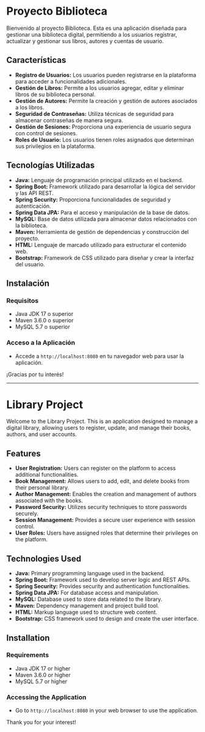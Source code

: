 # Proyecto Biblioteca

Bienvenido al proyecto Biblioteca. Esta es una aplicación diseñada para gestionar una biblioteca digital, permitiendo a los usuarios registrar, actualizar y gestionar sus libros, autores y cuentas de usuario.

## Características

- **Registro de Usuarios:** Los usuarios pueden registrarse en la plataforma para acceder a funcionalidades adicionales.
- **Gestión de Libros:** Permite a los usuarios agregar, editar y eliminar libros de su biblioteca personal.
- **Gestión de Autores:** Permite la creación y gestión de autores asociados a los libros.
- **Seguridad de Contraseñas:** Utiliza técnicas de seguridad para almacenar contraseñas de manera segura.
- **Gestión de Sesiones:** Proporciona una experiencia de usuario segura con control de sesiones.
- **Roles de Usuario:** Los usuarios tienen roles asignados que determinan sus privilegios en la plataforma.

## Tecnologías Utilizadas

- **Java:** Lenguaje de programación principal utilizado en el backend.
- **Spring Boot:** Framework utilizado para desarrollar la lógica del servidor y las API REST.
- **Spring Security:** Proporciona funcionalidades de seguridad y autenticación.
- **Spring Data JPA:** Para el acceso y manipulación de la base de datos.
- **MySQL:** Base de datos utilizada para almacenar datos relacionados con la biblioteca.
- **Maven:** Herramienta de gestión de dependencias y construcción del proyecto.
- **HTML:** Lenguaje de marcado utilizado para estructurar el contenido web.
- **Bootstrap:** Framework de CSS utilizado para diseñar y crear la interfaz del usuario.

## Instalación
### Requisitos

- Java JDK 17 o superior
- Maven 3.6.0 o superior
- MySQL 5.7 o superior

### Acceso a la Aplicación

- Accede a `http://localhost:8080` en tu navegador web para usar la aplicación.

¡Gracias por tu interés!

---

# Library Project

Welcome to the Library Project. This is an application designed to manage a digital library, allowing users to register, update, and manage their books, authors, and user accounts.

## Features

- **User Registration:** Users can register on the platform to access additional functionalities.
- **Book Management:** Allows users to add, edit, and delete books from their personal library.
- **Author Management:** Enables the creation and management of authors associated with the books.
- **Password Security:** Utilizes security techniques to store passwords securely.
- **Session Management:** Provides a secure user experience with session control.
- **User Roles:** Users have assigned roles that determine their privileges on the platform.

## Technologies Used

- **Java:** Primary programming language used in the backend.
- **Spring Boot:** Framework used to develop server logic and REST APIs.
- **Spring Security:** Provides security and authentication functionalities.
- **Spring Data JPA:** For database access and manipulation.
- **MySQL:** Database used to store data related to the library.
- **Maven:** Dependency management and project build tool.
- **HTML:** Markup language used to structure web content.
- **Bootstrap:** CSS framework used to design and create the user interface.

## Installation

### Requirements

- Java JDK 17 or higher
- Maven 3.6.0 or higher
- MySQL 5.7 or higher

### Accessing the Application

- Go to `http://localhost:8080` in your web browser to use the application.

Thank you for your interest!
